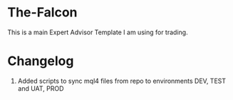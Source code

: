 # The-Falcon

This is a main Expert Advisor Template I am using for trading.

# Changelog
1. Added scripts to sync mql4 files from repo to environments DEV, TEST and UAT, PROD